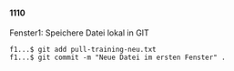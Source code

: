 #### 1110

Fenster1: Speichere Datei lokal in GIT

```
f1...$ git add pull-training-neu.txt
f1...$ git commit -m "Neue Datei im ersten Fenster" .
```

